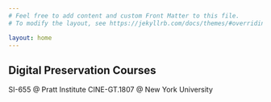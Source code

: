```yaml
---
# Feel free to add content and custom Front Matter to this file.
# To modify the layout, see https://jekyllrb.com/docs/themes/#overriding-theme-defaults

layout: home
---
```


## Digital Preservation Courses

SI-655 @ Pratt Institute
CINE-GT.1807 @ New York University
